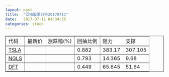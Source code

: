 ```yaml
---
layout: post
title:  "回抽股票分析20170711"
date:   2017-07-11 04:34:55
categories: stock
---
```

<script type="text/javascript">
var stockList = []
stockList.push('gb_tsla');
stockList.push('gb_ngls');
stockList.push('gb_dft');
</script>
<table border="1">
 <tr>
 <td>代码</td>
 <td>最新价</td>
 <td>涨跌幅(%)</td>
 <td>回抽比例</td>
 <td>阻力</td>
 <td>支撑</td>
</tr>
  <tr id="tsla">
  <td><a href="http://stock.finance.sina.com.cn/usstock/quotes/TSLA.html" target="_blank">TSLA</a></td><td></td><td></td><td>0.882</td><td>383.17</td><td>307.105</td></tr>
  <tr id="ngls">
  <td><a href="http://stock.finance.sina.com.cn/usstock/quotes/NGLS.html" target="_blank">NGLS</a></td><td></td><td></td><td>0.793</td><td>14.365</td><td>9.68</td></tr>
  <tr id="dft">
  <td><a href="http://stock.finance.sina.com.cn/usstock/quotes/DFT.html" target="_blank">DFT</a></td><td></td><td></td><td>0.449</td><td>65.645</td><td>51.64</td></tr>
</table>
